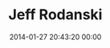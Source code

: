 ---
title: "Jeff Rodanski"
date: 2014-01-27 20:43:20 00:00
permalink: /jeffrodanski
twitter: "jeffrodanski"
likes: [2210]
id: 2240
gravatar: "http://www.gravatar.com/avatar/a2cf51ec5822373b49623cbbaed9bc86"
---